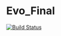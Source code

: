 # Evo_Final

[![Build Status](https://app.travis-ci.com/pavanigandla/Evo_Final.svg?branch=main)](https://app.travis-ci.com/pavanigandla/Evo_Final)
